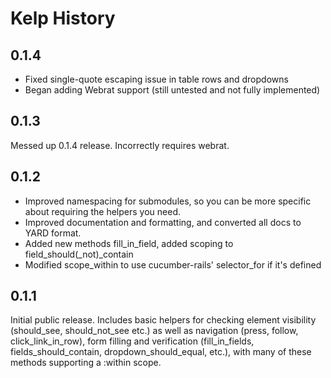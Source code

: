 Kelp History
============

0.1.4
-----

- Fixed single-quote escaping issue in table rows and dropdowns
- Began adding Webrat support (still untested and not fully implemented)


0.1.3
-----

Messed up 0.1.4 release. Incorrectly requires webrat.


0.1.2
-----

- Improved namespacing for submodules, so you can be more specific about
  requiring the helpers you need.
- Improved documentation and formatting, and converted all docs to YARD format.
- Added new methods fill_in_field, added scoping to field_should(_not)_contain
- Modified scope_within to use cucumber-rails' selector_for if it's defined


0.1.1
-----

Initial public release. Includes basic helpers for checking element visibility
(should_see, should_not_see etc.) as well as navigation (press, follow,
click_link_in_row), form filling and verification (fill_in_fields,
fields_should_contain, dropdown_should_equal, etc.), with many of these
methods supporting a :within scope.


